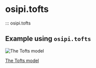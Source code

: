 # osipi.tofts

::: osipi.tofts

## Example using `osipi.tofts`


<div class="mkd-glr-thumbcontainer" tooltip="Simulating tissue concentrations from Tofts model with different settings.">
    <!--div class="figure align-default" id="id1"-->
        <img alt="The Tofts model" src="..\..\..\..\generated\gallery\tissue\images\thumb\mkd_glr_plot_tofts_thumb.png" />
        <p class="caption">
            <span class="caption-text">
                <a class="reference internal" href="..\..\..\..\generated\gallery\tissue\plot_tofts">
                    <span class="std std-ref">The Tofts model</span>
                </a>
            </span>
            <!--a class="headerlink" href="#id1" title="Permalink to this image"></a-->
        </p>
    <!--/div-->
</div>
